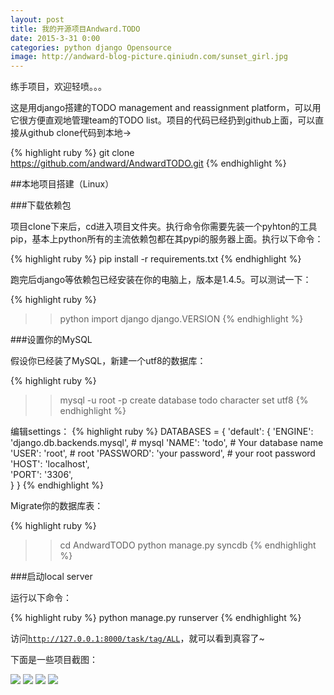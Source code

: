 ```yaml
---
layout: post
title: 我的开源项目Andward.TODO
date: 2015-3-31 0:00
categories: python django Opensource
image: http://andward-blog-picture.qiniudn.com/sunset_girl.jpg
---
```


练手项目，欢迎轻喷。。。

这是用django搭建的TODO management and reassignment platform，可以用它很方便直观地管理team的TODO list。项目的代码已经扔到github上面，可以直接从github clone代码到本地->

{% highlight ruby %}
git clone https://github.com/andward/AndwardTODO.git
{% endhighlight %}

##本地项目搭建（Linux）

###下载依赖包

项目clone下来后，cd进入项目文件夹。执行命令你需要先装一个pyhton的工具pip，基本上python所有的主流依赖包都在其pypi的服务器上面。执行以下命令：

{% highlight ruby %}
pip install -r requirements.txt
{% endhighlight %}

跑完后django等依赖包已经安装在你的电脑上，版本是1.4.5。可以测试一下：

{% highlight ruby %}
>>python
>>import django
>>django.VERSION
{% endhighlight %}

###设置你的MySQL

假设你已经装了MySQL，新建一个utf8的数据库：

{% highlight ruby %}
>>mysql -u root -p
>>create database todo character set utf8
{% endhighlight %}

编辑settings：
{% highlight ruby %}
DATABASES = {
    'default': {
        'ENGINE': 'django.db.backends.mysql', # mysql
        'NAME': 'todo',                      # Your database name
        'USER': 'root',                      # root
        'PASSWORD': 'your password',    # your root password
        'HOST': 'localhost',    
        'PORT': '3306',         
    }
}
{% endhighlight %}

Migrate你的数据库表：

{% highlight ruby %}
>>cd AndwardTODO
>>python manage.py syncdb
{% endhighlight %}

###启动local server

运行以下命令：

{% highlight ruby %}
python manage.py runserver
{% endhighlight %}

访问<code>http://127.0.0.1:8000/task/tag/ALL</code>，就可以看到真容了~

下面是一些项目截图：

<img src="http://andward-blog-picture.qiniudn.com/todo_landing.png">

<img src="http://andward-blog-picture.qiniudn.com/todo_todo.png">

<img src="http://andward-blog-picture.qiniudn.com/todo_expand.png">

<img src="http://andward-blog-picture.qiniudn.com/todo_summary.png">




